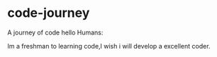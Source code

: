 # code-journey
A journey of code
hello Humans:

Im a freshman to learning code,I wish i will develop a excellent coder.
